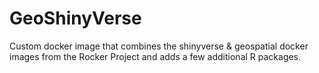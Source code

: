 # GeoShinyVerse
Custom docker image that combines the shinyverse &amp; geospatial docker images from the Rocker Project and adds a few additional R packages.
